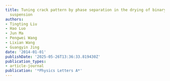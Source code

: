```yaml
---
title: Tuning crack pattern by phase separation in the drying of binary colloid--polymer
  suspension
authors:
- Tingting Liu
- Hao Luo
- Jun Ma
- Pengwei Wang
- Lixian Wang
- Guangyin Jing
date: '2014-01-01'
publishDate: '2025-05-26T13:36:33.819430Z'
publication_types:
- article-journal
publication: '*Physics Letters A*'
---
```


